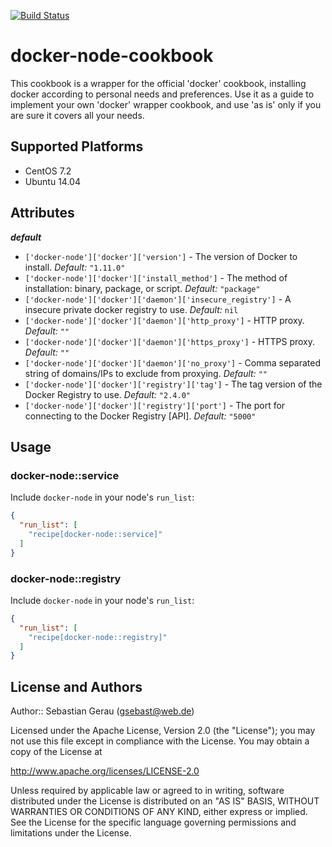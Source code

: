 [![Build Status](https://travis-ci.org/gsebast/docker-node.svg)](https://travis-ci.org/gsebast/docker-node)

docker-node-cookbook
====================

This cookbook is a wrapper for the official 'docker' cookbook, installing docker according to personal needs and preferences. Use it as a guide to implement your own 'docker' wrapper cookbook, and use 'as is' only if you are sure it covers all your needs.

Supported Platforms
-------------------

* CentOS 7.2
* Ubuntu 14.04

Attributes
----------

***default***

* `['docker-node']['docker']['version']` - The version of Docker to install. *Default:* `"1.11.0"`
* `['docker-node']['docker']['install_method']` - The method of installation: binary, package, or script. *Default:* `"package"`
* `['docker-node']['docker']['daemon']['insecure_registry']` - A insecure private docker registry to use. *Default:* `nil`
* `['docker-node']['docker']['daemon']['http_proxy']` - HTTP proxy. *Default:* `""`
* `['docker-node']['docker']['daemon']['https_proxy']` - HTTPS proxy. *Default:* `""`
* `['docker-node']['docker']['daemon']['no_proxy']` - Comma separated string of domains/IPs to exclude from proxying. *Default:* `""`
* `['docker-node']['docker']['registry']['tag']` - The tag version of the Docker Registry to use. *Default:* `"2.4.0"`
* `['docker-node']['docker']['registry']['port']` - The port for connecting to the Docker Registry [API]. *Default:* `"5000"`

Usage
-----

### docker-node::service

Include `docker-node` in your node's `run_list`:

```json
{
  "run_list": [
    "recipe[docker-node::service]"
  ]
}
```

### docker-node::registry

Include `docker-node` in your node's `run_list`:

```json
{
  "run_list": [
    "recipe[docker-node::registry]"
  ]
}
```

License and Authors
-------------------

Author:: Sebastian Gerau (<gsebast@web.de>)

Licensed under the Apache License, Version 2.0 (the "License");
you may not use this file except in compliance with the License.
You may obtain a copy of the License at

   http://www.apache.org/licenses/LICENSE-2.0

Unless required by applicable law or agreed to in writing, software
distributed under the License is distributed on an "AS IS" BASIS,
WITHOUT WARRANTIES OR CONDITIONS OF ANY KIND, either express or implied.
See the License for the specific language governing permissions and
limitations under the License.

